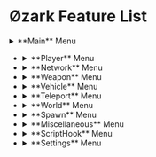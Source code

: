 # Øzark Feature List

<details><summary>**Main** Menu</summary><img src=""></details>

* <details><summary>**Player** Menu</summary><img src=""></details>
* <details><summary>**Network** Menu</summary><img src=""></details>
* <details><summary>**Weapon** Menu</summary><img src=""></details>
* <details><summary>**Vehicle** Menu</summary><img src=""></details>
* <details><summary>**Teleport** Menu</summary><img src=""></details>
* <details><summary>**World** Menu</summary><img src=""></details>
* <details><summary>**Spawn** Menu</summary><img src=""></details>
* <details><summary>**Miscellaneous** Menu</summary><img src=""></details>
* <details><summary>**ScriptHook** Menu</summary><img src=""></details>
* <details><summary>**Settings** Menu</summary><img src=""></details>
